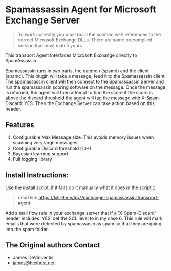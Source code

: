 Spamassassin Agent for Microsoft Exchange Server
==================

> To work correctly you must build the solution with references to 
> the correct Microsoft Exchange DLLs.
> There are some precompiled version that must match yours

This transport Agent Interfaces Microsoft Exchange directly to SpamAssassin.

Spamassassin runs in two parts, the daemon (spamd) and the client (spamc). This plugin will take a message, feed it to the Spamassassin client. The spamassassin client will then connect to the Spamassassin Server and run the spamassassin scoring software on the message. Once the message is returned, the agent will then attempt to find the score
if the score is above the discard threshold the agent will tag the message with X-Spam-Discard: YES. Then the Exchange Server can take action based on this header. 


Features
-----
1. Configurable Max Message size. This avoids memory issues when scanning very large messages
2. Configurable Discard threshold (10+)
3. Bayesian learning support 
4. Full logging library


Install Instructions:
-----
Use the install script, if it fails do it manually what it does in the script ;)
>  dead link https://kill-9.me/557/exchange-spamassassin-transport-agent

Add a mail flow rule in your exchange server that if a 'X-Spam-Discard' header includes 'YES' set the SCL level to in my case 6.
This rule will mark emails that were detected by spamassasin as spam so that they are going into the spam folder.


The Original authors Contact
-----
- James DeVincentis
- james@hexhost.net
